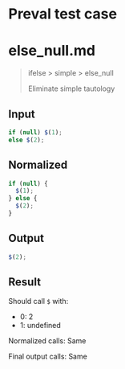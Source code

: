 # Preval test case

# else_null.md

> ifelse > simple > else_null
>
> Eliminate simple tautology

## Input

`````js filename=intro
if (null) $(1);
else $(2);
`````

## Normalized

`````js filename=intro
if (null) {
  $(1);
} else {
  $(2);
}
`````

## Output

`````js filename=intro
$(2);
`````

## Result

Should call `$` with:
 - 0: 2
 - 1: undefined

Normalized calls: Same

Final output calls: Same
